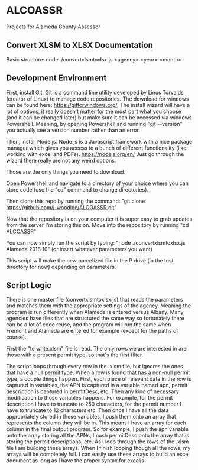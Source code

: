 # ALCOASSR
Projects for Alameda County Assessor

## Convert XLSM to XLSX Documentation

Basic structure:
  node ./convertxlsmtoxlsx.js \<agency\> \<year\> \<month\>


## Development Environment

First, install Git.  Git is a command line utility developed by Linus Torvalds (creator of Linux)
to manage code repositories.  The download for windows can be found here: https://gitforwindows.org/.
The install wizard will have a lot of options, it really doesn't matter for the most part what you choose (and it can be changed later)
but make sure it can be accessed via windows Powershell.  Meaning, by opening Powershell and running \"git --version\"
you actually see a version number rather than an error.

Then, install Node.js.  Node.js is a Javascript framework with a nice package manager
which gives you access to a bunch of different functionality (like working with excel and PDFs). https://nodejs.org/en/
Just go through the wizard there really are not any weird options.

Those are the only things you need to download.

Open Powershell and navigate to a directory of your choice where you can store code (use the \"cd\" command to change directories).

Then clone this repo by running the command:  \"git clone https://github.com/j-woodlee/ALCOASSR.git"

Now that the repository is on your computer it is super easy to grab updates from the server I'm storing this
on.  Move into the repository by running \"cd ALCOASSR\"

You can now simply run the script by typing: \"node ./convertxlsmtoxlsx.js Alameda 2018 10\" (or insert whatever parameters you want)

This script will make the new parcelized file in the P drive (in the test directory for now) depending on parameters.


## Script Logic

There is one master file (convertxlsmtoxlsx.js) that reads the parameters and matches them with the appropriate settings
of the agency.  Meaning the program is run differently when Alameda is entered versus Albany.  Many agencies have files that are
structured the same way so fortunately there can be a lot of code reuse, and the program will run the same when Fremont and Alameda are entered for example (except for the paths of course).  

First the "to write.xlsm" file is read.  The only rows we are interested in are those with a present permit type, so that's the first filter.

The script loops through every row in the .xlsm file, but ignores the ones that have a null permit type.  When a row is found that has a non-null
permit type, a couple things happen.  First, each piece of relevant data in the row is captured in variables, the APN is captured in a variable named apn,
permit description is captured in permitDesc, etc.  Then any kind of necessary modification to those variables happens.  For example, for the permit
description I have to truncate to 250 characters, for the permit number I have to truncate to 12 characters etc.  Then once I have all the data appropriately
stored in these variables, I push them onto an array that represents the column they will be in.  This means I have an array for each column in the final
output program.  So for example, I push the apn variable onto the array storing all the APNs, I push permitDesc onto the array that is storing the permit
descriptions, etc.  As I loop through the rows of the .xlsm file I am building these arrays.  When I finish looping though all the rows, my arrays will be
completely full.  I can easily use these arrays to build an excel document as long as I have the proper syntax for exceljs.  
